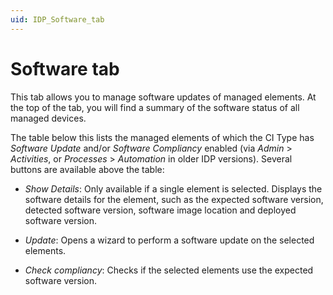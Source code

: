 ```yaml
---
uid: IDP_Software_tab
---
```


# Software tab

This tab allows you to manage software updates of managed elements. At the top of the tab, you will find a summary of the software status of all managed devices.

The table below this lists the managed elements of which the CI Type has *Software Update* and/or *Software Compliancy* enabled (via *Admin* > *Activities*, or *Processes* > *Automation* in older IDP versions). Several buttons are available above the table:

- *Show Details*: Only available if a single element is selected. Displays the software details for the element, such as the expected software version, detected software version, software image location and deployed software version.

- *Update*: Opens a wizard to perform a software update on the selected elements.

- *Check compliancy*: Checks if the selected elements use the expected software version.
